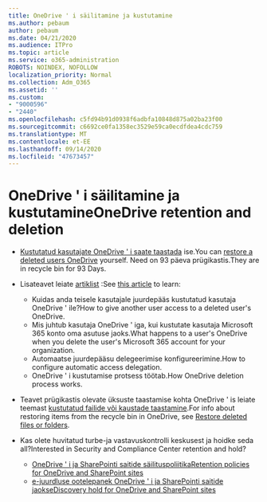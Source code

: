 ```yaml
---
title: OneDrive ' i säilitamine ja kustutamine
ms.author: pebaum
author: pebaum
ms.date: 04/21/2020
ms.audience: ITPro
ms.topic: article
ms.service: o365-administration
ROBOTS: NOINDEX, NOFOLLOW
localization_priority: Normal
ms.collection: Adm_O365
ms.assetid: ''
ms.custom:
- "9000596"
- "2440"
ms.openlocfilehash: c5fd94b91d0938f6adbfa10848d875a02ba23f00
ms.sourcegitcommit: c6692ce0fa1358ec3529e59ca0ecdfdea4cdc759
ms.translationtype: MT
ms.contentlocale: et-EE
ms.lasthandoff: 09/14/2020
ms.locfileid: "47673457"
---
```

# <a name="onedrive-retention-and-deletion"></a><span data-ttu-id="60fff-102">OneDrive ' i säilitamine ja kustutamine</span><span class="sxs-lookup"><span data-stu-id="60fff-102">OneDrive retention and deletion</span></span>

- <span data-ttu-id="60fff-103">[Kustutatud kasutajate OneDrive ' i saate taastada](https://docs.microsoft.com/onedrive/restore-deleted-onedrive) ise.</span><span class="sxs-lookup"><span data-stu-id="60fff-103">You can [restore a deleted users OneDrive](https://docs.microsoft.com/onedrive/restore-deleted-onedrive) yourself.</span></span> <span data-ttu-id="60fff-104">Need on 93 päeva prügikastis.</span><span class="sxs-lookup"><span data-stu-id="60fff-104">They are in recycle bin for 93 Days.</span></span>

- <span data-ttu-id="60fff-105">Lisateavet leiate [artiklist](https://docs.microsoft.com/onedrive/retention-and-deletion) :</span><span class="sxs-lookup"><span data-stu-id="60fff-105">See [this article](https://docs.microsoft.com/onedrive/retention-and-deletion) to learn:</span></span>
    - <span data-ttu-id="60fff-106">Kuidas anda teisele kasutajale juurdepääs kustutatud kasutaja OneDrive ' ile?</span><span class="sxs-lookup"><span data-stu-id="60fff-106">How to give another user access to a deleted user's OneDrive.</span></span>
    - <span data-ttu-id="60fff-107">Mis juhtub kasutaja OneDrive ' iga, kui kustutate kasutaja Microsoft 365 konto oma asutuse jaoks.</span><span class="sxs-lookup"><span data-stu-id="60fff-107">What happens to a user's OneDrive when you delete the user's Microsoft 365 account for your organization.</span></span>
    - <span data-ttu-id="60fff-108">Automaatse juurdepääsu delegeerimise konfigureerimine.</span><span class="sxs-lookup"><span data-stu-id="60fff-108">How to configure automatic access delegation.</span></span>
    - <span data-ttu-id="60fff-109">OneDrive ' i kustutamise protsess töötab.</span><span class="sxs-lookup"><span data-stu-id="60fff-109">How OneDrive deletion process works.</span></span>

- <span data-ttu-id="60fff-110">Teavet prügikastis olevate üksuste taastamise kohta OneDrive ' is leiate teemast [kustutatud failide või kaustade taastamine](https://support.office.com/article/949ada80-0026-4db3-a953-c99083e6a84f).</span><span class="sxs-lookup"><span data-stu-id="60fff-110">For info about restoring items from the recycle bin in OneDrive, see [Restore deleted files or folders](https://support.office.com/article/949ada80-0026-4db3-a953-c99083e6a84f).</span></span>

- <span data-ttu-id="60fff-111">Kas olete huvitatud turbe-ja vastavuskontrolli keskusest ja hoidke seda all?</span><span class="sxs-lookup"><span data-stu-id="60fff-111">Interested in Security and Compliance Center retention and hold?</span></span>
    - [<span data-ttu-id="60fff-112">OneDrive ' i ja SharePointi saitide säilituspoliitika</span><span class="sxs-lookup"><span data-stu-id="60fff-112">Retention policies for OneDrive and SharePoint sites</span></span>](https://docs.microsoft.com/microsoft-365/compliance/retention-policies)
    - [<span data-ttu-id="60fff-113">e-juurdluse ootelepanek OneDrive ' i ja SharePointi saitide jaoks</span><span class="sxs-lookup"><span data-stu-id="60fff-113">eDiscovery hold for OneDrive and SharePoint sites</span></span>](https://docs.microsoft.com/office365/securitycompliance/ediscovery-cases#step-4-place-content-locations-on-hold)
